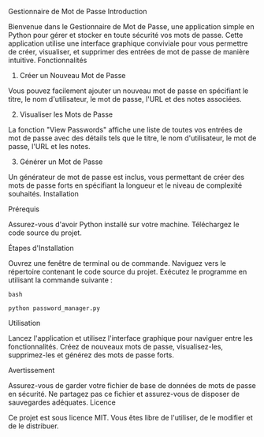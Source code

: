 Gestionnaire de Mot de Passe
Introduction

Bienvenue dans le Gestionnaire de Mot de Passe, une application simple en Python pour gérer et stocker en toute sécurité vos mots de passe. Cette application utilise une interface graphique conviviale pour vous permettre de créer, visualiser, et supprimer des entrées de mot de passe de manière intuitive.
Fonctionnalités

1. Créer un Nouveau Mot de Passe

Vous pouvez facilement ajouter un nouveau mot de passe en spécifiant le titre, le nom d'utilisateur, le mot de passe, l'URL et des notes associées.

2. Visualiser les Mots de Passe

La fonction "View Passwords" affiche une liste de toutes vos entrées de mot de passe avec des détails tels que le titre, le nom d'utilisateur, le mot de passe, l'URL et les notes.

3. Générer un Mot de Passe

Un générateur de mot de passe est inclus, vous permettant de créer des mots de passe forts en spécifiant la longueur et le niveau de complexité souhaités.
Installation

Prérequis

Assurez-vous d'avoir Python installé sur votre machine.
Téléchargez le code source du projet.

Étapes d'Installation

Ouvrez une fenêtre de terminal ou de commande.
Naviguez vers le répertoire contenant le code source du projet.
Exécutez le programme en utilisant la commande suivante :

    bash

    python password_manager.py

Utilisation

Lancez l'application et utilisez l'interface graphique pour naviguer entre les fonctionnalités.
Créez de nouveaux mots de passe, visualisez-les, supprimez-les et générez des mots de passe forts.

Avertissement

Assurez-vous de garder votre fichier de base de données de mots de passe en sécurité. Ne partagez pas ce fichier et assurez-vous de disposer de sauvegardes adéquates.
Licence

Ce projet est sous licence MIT. Vous êtes libre de l'utiliser, de le modifier et de le distribuer.
